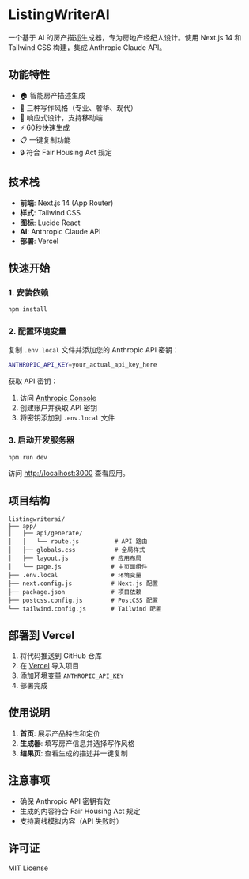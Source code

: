 # ListingWriterAI

一个基于 AI 的房产描述生成器，专为房地产经纪人设计。使用 Next.js 14 和 Tailwind CSS 构建，集成 Anthropic Claude API。

## 功能特性

- 🏠 智能房产描述生成
- 🎨 三种写作风格（专业、奢华、现代）
- 📱 响应式设计，支持移动端
- ⚡ 60秒快速生成
- 📋 一键复制功能
- 🔒 符合 Fair Housing Act 规定

## 技术栈

- **前端**: Next.js 14 (App Router)
- **样式**: Tailwind CSS
- **图标**: Lucide React
- **AI**: Anthropic Claude API
- **部署**: Vercel

## 快速开始

### 1. 安装依赖

```bash
npm install
```

### 2. 配置环境变量

复制 `.env.local` 文件并添加您的 Anthropic API 密钥：

```bash
ANTHROPIC_API_KEY=your_actual_api_key_here
```

获取 API 密钥：
1. 访问 [Anthropic Console](https://console.anthropic.com/)
2. 创建账户并获取 API 密钥
3. 将密钥添加到 `.env.local` 文件

### 3. 启动开发服务器

```bash
npm run dev
```

访问 [http://localhost:3000](http://localhost:3000) 查看应用。

## 项目结构

```
listingwriterai/
├── app/
│   ├── api/generate/
│   │   └── route.js          # API 路由
│   ├── globals.css           # 全局样式
│   ├── layout.js            # 应用布局
│   └── page.js              # 主页面组件
├── .env.local               # 环境变量
├── next.config.js           # Next.js 配置
├── package.json             # 项目依赖
├── postcss.config.js        # PostCSS 配置
└── tailwind.config.js       # Tailwind 配置
```

## 部署到 Vercel

1. 将代码推送到 GitHub 仓库
2. 在 [Vercel](https://vercel.com) 导入项目
3. 添加环境变量 `ANTHROPIC_API_KEY`
4. 部署完成

## 使用说明

1. **首页**: 展示产品特性和定价
2. **生成器**: 填写房产信息并选择写作风格
3. **结果页**: 查看生成的描述并一键复制

## 注意事项

- 确保 Anthropic API 密钥有效
- 生成的内容符合 Fair Housing Act 规定
- 支持离线模拟内容（API 失败时）

## 许可证

MIT License